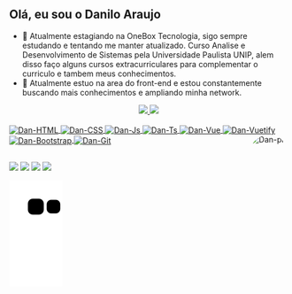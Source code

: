## Olá, eu sou o Danilo Araujo 
- 🔭 Atualmente estagiando na OneBox Tecnologia, sigo sempre estudando e tentando me manter atualizado. Curso Analise e Desenvolvimento de Sistemas pela Universidade Paulista UNIP, alem disso faço alguns cursos extracurriculares para complementar o curriculo e tambem meus conhecimentos.
- 🌱 Atualmente estuo na area do front-end e estou constantemente buscando mais conhecimentos e ampliando minha network.

<div align="center">
  <a href="https://github.com/DaniloAraujo">
  <img height="180em" src="https://github-readme-stats.vercel.app/api?username=DaniloAraujo&show_icons=true&theme=github_dark&include_all_commits=true&count_private=true"/>
  <img height="180em" src="https://github-readme-stats.vercel.app/api/top-langs/?username=DaniloAraujo&layout=compact&langs_count=7&theme=github_dark"/>
</div>
  <div style="display: inline_block"><br>
  <img align="center" alt="Dan-HTML" height="61" width="61" src="https://cdn.jsdelivr.net/gh/devicons/devicon/icons/html5/html5-original.svg">
  <img align="center" alt="Dan-CSS" height="61" width="61" src="https://cdn.jsdelivr.net/gh/devicons/devicon/icons/css3/css3-original.svg">
  <img align="center" alt="Dan-Js" height="61" width="61" src="https://cdn.jsdelivr.net/gh/devicons/devicon/icons/javascript/javascript-original.svg">
  <img align="center" alt="Dan-Ts" height="61" width="61" src="https://cdn.jsdelivr.net/gh/devicons/devicon/icons/typescript/typescript-original.svg">
  <img align="center" alt="Dan-Vue" height="61" width="61" src="https://cdn.jsdelivr.net/gh/devicons/devicon/icons/vuejs/vuejs-original.svg">
  <img align="center" alt="Dan-Vuetify" height="61" width="61" src="https://cdn.jsdelivr.net/gh/devicons/devicon/icons/vuetify/vuetify-original.svg">
  <img align="center" alt="Dan-Bootstrap" height="61" width="61" src="https://cdn.jsdelivr.net/gh/devicons/devicon/icons/bootstrap/bootstrap-original.svg">
  <img align="center" alt="Dan-Git" height="61" width="61" src="https://cdn.jsdelivr.net/gh/devicons/devicon/icons/git/git-original.svg">

  <img align="right" alt="Dan-pic" height="140" style="border-radius:50px;" src="https://media.giphy.com/media/iYVneIXJQ3jdJLkZmM/giphy.gif">
</div>
  
##
  
<div>
  <a href="https://www.instagram.com/danilo.ag_/" target="_blank"><img src="https://img.shields.io/badge/-Instagram-%23E4405F?style=for-the-badge&logo=instagram&logoColor=white" target="_blank"></a>
  <a href="https://www.facebook.com/dan.ag2" target="_blank"><img src="https://img.shields.io/badge/Facebook-1877F2?style=for-the-badge&logo=facebook&logoColor=white"></a>
  <a href = "mailto:daniloo.ag2@gmail.com"><img src="https://img.shields.io/badge/-Gmail-%23333?style=for-the-badge&logo=gmail&logoColor=white" target="_blank"></a>
  <a href="https://www.linkedin.com/in/danilo-ag" target="_blank"><img src="https://img.shields.io/badge/-LinkedIn-%230077B5?style=for-the-badge&logo=linkedin&logoColor=white" target="_blank"></a>
  
  ![Snake animation](https://github.com/DaniloAraujo/DaniloAraujo/blob/output/github-contribution-grid-snake.svg)
  
</div>
  


